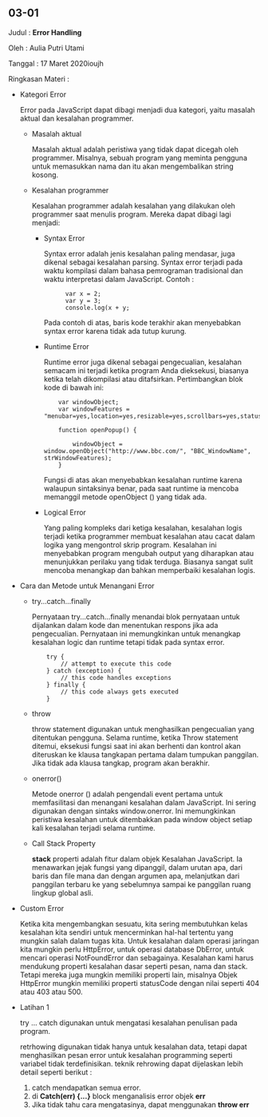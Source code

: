 ## 03-01

Judul : **Error Handling**

Oleh : Aulia Putri Utami

Tanggal : 17 Maret 2020ioujh 

Ringkasan Materi :

- Kategori Error

  Error pada JavaScript dapat dibagi menjadi dua kategori, yaitu masalah aktual dan kesalahan programmer. 
  
  - Masalah aktual 
    
    Masalah aktual adalah peristiwa yang tidak dapat dicegah oleh programmer. Misalnya, sebuah program yang meminta pengguna untuk memasukkan nama dan itu akan mengembalikan string kosong.

  - Kesalahan programmer 
    
    Kesalahan programmer adalah kesalahan yang dilakukan oleh programmer saat menulis program. Mereka dapat dibagi lagi menjadi:

    - Syntax Error
      
      Syntax error adalah jenis kesalahan paling mendasar, juga dikenal sebagai kesalahan parsing. Syntax error terjadi pada waktu kompilasi dalam bahasa pemrograman tradisional dan waktu interpretasi dalam JavaScript. Contoh :

                var x = 2;
                var y = 3;
                console.log(x + y;

      Pada contoh di atas, baris kode terakhir akan menyebabkan syntax error karena tidak ada tutup kurung. 

    - Runtime Error

      Runtime error juga dikenal sebagai pengecualian, kesalahan semacam ini terjadi ketika program Anda dieksekusi, biasanya ketika telah dikompilasi atau ditafsirkan. Pertimbangkan blok kode di bawah ini:

              var windowObject;
              var windowFeatures = "menubar=yes,location=yes,resizable=yes,scrollbars=yes,status=yes";
              
              function openPopup() {
            
                  windowObject = window.openObject("http://www.bbc.com/", "BBC_WindowName", strWindowFeatures);
              }

      Fungsi di atas akan menyebabkan kesalahan runtime karena walaupun sintaksinya benar, pada saat runtime ia mencoba memanggil metode openObject () yang tidak ada.

    - Logical Error

      Yang paling kompleks dari ketiga kesalahan, kesalahan logis terjadi ketika programmer membuat kesalahan atau cacat dalam logika yang mengontrol skrip program. Kesalahan ini menyebabkan program mengubah output yang diharapkan atau menunjukkan perilaku yang tidak terduga. Biasanya sangat sulit mencoba menangkap dan bahkan memperbaiki kesalahan logis.
    
- Cara dan Metode untuk Menangani Error

  - try...catch...finally

    Pernyataan try...catch...finally menandai blok pernyataan untuk dijalankan dalam kode dan menentukan respons jika ada pengecualian. Pernyataan ini memungkinkan untuk menangkap kesalahan logic dan runtime tetapi tidak pada syntax error.

            try {
                // attempt to execute this code
            } catch (exception) {
                // this code handles exceptions
            } finally {
                // this code always gets executed
            }

  - throw

    throw statement digunakan untuk menghasilkan pengecualian yang ditentukan pengguna. Selama runtime, ketika Throw statement ditemui, eksekusi fungsi saat ini akan berhenti dan kontrol akan diteruskan ke klausa tangkapan pertama dalam tumpukan panggilan. Jika tidak ada klausa tangkap, program akan berakhir.

  - onerror()

    Metode onerror () adalah pengendali event pertama untuk memfasilitasi dan menangani kesalahan dalam JavaScript. Ini sering digunakan dengan sintaks window.onerror. Ini memungkinkan peristiwa kesalahan untuk ditembakkan pada window object setiap kali kesalahan terjadi selama runtime.

  - Call Stack Property
    
    **stack** properti adalah fitur dalam objek Kesalahan JavaScript. Ia menawarkan jejak fungsi yang dipanggil, dalam urutan apa, dari baris dan file mana dan dengan argumen apa, melanjutkan dari panggilan terbaru ke yang sebelumnya sampai ke panggilan ruang lingkup global asli.

- Custom Error

  Ketika kita mengembangkan sesuatu, kita sering membutuhkan kelas kesalahan kita sendiri untuk mencerminkan hal-hal tertentu yang mungkin salah dalam tugas kita. Untuk kesalahan dalam operasi jaringan kita mungkin perlu HttpError, untuk operasi database DbError, untuk mencari operasi NotFoundError dan sebagainya. Kesalahan kami harus mendukung properti kesalahan dasar seperti pesan, nama dan stack. Tetapi mereka juga mungkin memiliki properti lain, misalnya Objek HttpError mungkin memiliki properti statusCode dengan nilai seperti 404 atau 403 atau 500.

- Latihan 1

  try ... catch digunakan untuk mengatasi kesalahan penulisan pada program.

  retrhowing digunakan tidak hanya untuk kesalahan data, tetapi dapat menghasilkan pesan error untuk kesalahan programming seperti variabel tidak terdefinisikan.  teknik rehrowing dapat dijelaskan lebih detail seperti berikut :
    1. catch mendapatkan semua error.
    2. di **Catch(err) {...}** block menganalisis error objek **err**
    3. Jika tidak tahu cara mengatasinya, dapat menggunakan **throw err** 
